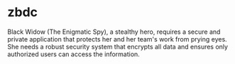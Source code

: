 # zbdc
Black Widow (The Enigmatic Spy), a stealthy hero, requires a secure and private application that protects her and her team's work from prying eyes. She needs a robust security system that encrypts all data and ensures only authorized users can access the information.
